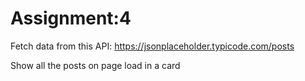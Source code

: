 # Assignment:4
Fetch data from this API: https://jsonplaceholder.typicode.com/posts

Show all the posts on page load in a card
